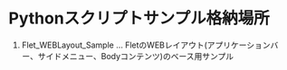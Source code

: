 # Pythonスクリプトサンプル格納場所
1. Flet_WEBLayout_Sample … FletのWEBレイアウト(アプリケーションバー、サイドメニュー、Bodyコンテンツ)のベース用サンプル
